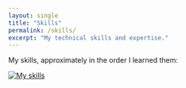 ```yaml
---
layout: single
title: "Skills"
permalink: /skills/
excerpt: "My technical skills and expertise."
---
```


My skills, approximately in the order I learned them:

[![My skills](https://skillicons.dev/icons?i=js,html,css,git,github,ts,java,kotlin,python&theme=light)](https://github.com/esotericenderman)
